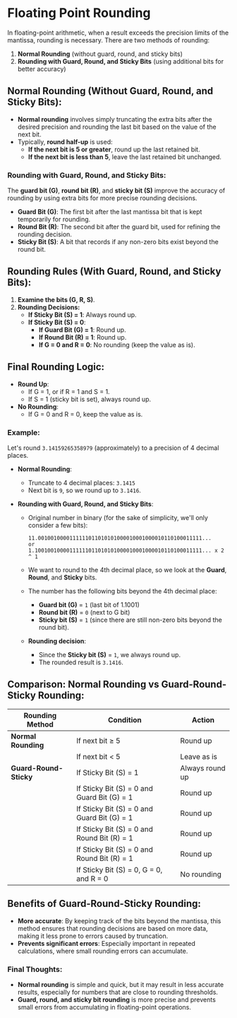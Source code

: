 # Floating Point Rounding

In floating-point arithmetic, when a result exceeds the precision limits of the mantissa, rounding is necessary. 
There are two methods of rounding:
1. **Normal Rounding** (without guard, round, and sticky bits)
2. **Rounding with Guard, Round, and Sticky Bits** (using additional bits for better accuracy)

## Normal Rounding (Without Guard, Round, and Sticky Bits):
- **Normal rounding** involves simply truncating the extra bits after the desired precision and rounding the last bit based on the value of the next bit.
- Typically, **round half-up** is used:
  - **If the next bit is 5 or greater**, round up the last retained bit.
  - **If the next bit is less than 5**, leave the last retained bit unchanged.

### Rounding with Guard, Round, and Sticky Bits:
The **guard bit (G)**, **round bit (R)**, and **sticky bit (S)** improve the accuracy of rounding by using extra bits for more precise rounding decisions.

- **Guard Bit (G)**: The first bit after the last mantissa bit that is kept temporarily for rounding.
- **Round Bit (R)**: The second bit after the guard bit, used for refining the rounding decision.
- **Sticky Bit (S)**: A bit that records if any non-zero bits exist beyond the round bit.

## Rounding Rules (With Guard, Round, and Sticky Bits):

1. **Examine the bits (G, R, S)**.
2. **Rounding Decisions:**
   - **If Sticky Bit (S) = 1**: Always round up.
   - **If Sticky Bit (S) = 0**:
     - **If Guard Bit (G) = 1**: Round up.
     - **If Round Bit (R) = 1**: Round up.
     - **If G = 0 and R = 0**: No rounding (keep the value as is).

## Final Rounding Logic:
- **Round Up**:
  - If G = 1, or if R = 1 and S = 1.
  - If S = 1 (sticky bit is set), always round up.
- **No Rounding**:
  - If G = 0 and R = 0, keep the value as is.

### Example:

Let's round `3.14159265358979` (approximately) to a precision of 4 decimal places.

- **Normal Rounding**:
  - Truncate to 4 decimal places: `3.1415`
  - Next bit is `9`, so we round up to `3.1416`.

- **Rounding with Guard, Round, and Sticky Bits**:
  - Original number in binary (for the sake of simplicity, we'll only consider a few bits):
    ```
    11.0010010000111111011010101000010001000010110100011111...
    or
    1.10010010000111111011010101000010001000010110100011111... x 2 ^ 1
    ```
    
  - We want to round to the 4th decimal place, so we look at the **Guard**, **Round**, and **Sticky** bits.
  - The number has the following bits beyond the 4th decimal place:
    - **Guard bit (G)** = `1` (last bit of 1.1001)
    - **Round bit (R)** = `0` (next to G bit)
    - **Sticky bit (S)** = `1` (since there are still non-zero bits beyond the round bit).

  - **Rounding decision**:
    - Since the **Sticky bit (S)** = `1`, we always round up.
    - The rounded result is `3.1416`.

## Comparison: Normal Rounding vs Guard-Round-Sticky Rounding:

| Rounding Method        | Condition                                    | Action                         |
|------------------------|----------------------------------------------|--------------------------------|
| **Normal Rounding**    | If next bit ≥ 5                              | Round up                       |
|                        | If next bit < 5                              | Leave as is                    |
| **Guard-Round-Sticky** | If Sticky Bit (S) = 1                        | Always round up                |
|                        | If Sticky Bit (S) = 0 and Guard Bit (G) = 1  | Round up                       |
|                        | If Sticky Bit (S) = 0 and Guard Bit (G) = 1  | Round up                       |
|                        | If Sticky Bit (S) = 0 and Round Bit (R) = 1  | Round up                       |
|                        | If Sticky Bit (S) = 0 and Round Bit (R) = 1  | Round up                       |
|                        | If Sticky Bit (S) = 0, G = 0, and R = 0      | No rounding                    |

## Benefits of Guard-Round-Sticky Rounding:
- **More accurate**: By keeping track of the bits beyond the mantissa, this method ensures that rounding decisions are based on more data, making it less prone to errors caused by truncation.
- **Prevents significant errors**: Especially important in repeated calculations, where small rounding errors can accumulate.

### Final Thoughts:
- **Normal rounding** is simple and quick, but it may result in less accurate results, especially for numbers that are close to rounding thresholds.
- **Guard, round, and sticky bit rounding** is more precise and prevents small errors from accumulating in floating-point operations.

